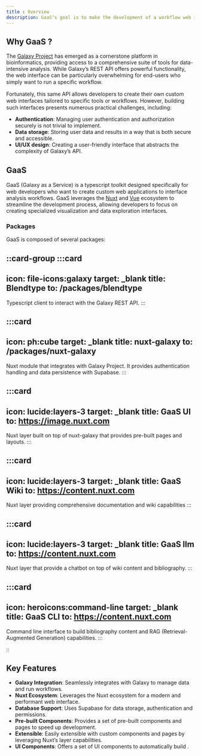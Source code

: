 ```yaml
---
title : Overview
description: GaaSʼs goal is to make the development of a workflow web interface easy.
---
```


## Why GaaS ?

The [Galaxy Project](https://galaxyproject.org/) has emerged as a cornerstone platform in bioinformatics, providing access to
a comprehensive suite of tools for data-intensive analysis. While Galaxy’s REST API offers powerful
functionality, the web interface can be particularly overwhelming for end-users who simply want to
run a speciﬁc workﬂow.

Fortunately, this same API allows developers to create their own custom web interfaces 
tailored to speciﬁc tools or workﬂows. 
However, building such interfaces presents numerous practical challenges, including:
- **Authentication**: Managing user authentication and authorization securely is not trivial to implement.
- **Data storage**: Storing user data and results in a way that is both secure and accessible.
- **UI/UX design**: Creating a user-friendly interface that abstracts the complexity of Galaxy’s API.


## GaaS

GaaS (Galaxy as a Service) is a typescript toolkit designed speciﬁcally for web developers 
who want to create custom web applications to interface analysis workflows.
GaaS leverages the [Nuxt](https://nuxt.com/) and [Vue](https://vuejs.org/) ecosystem to streamline the development process, 
allowing developers to focus on creating specialized visualization and data exploration interfaces. 





### Packages
GaaS is composed of several packages:

::card-group
  :::card
  ---
  icon: file-icons:galaxy
  target: _blank
  title: Blendtype
  to: /packages/blendtype
  ---
  Typescript client to interact with the Galaxy REST API.
  :::

  :::card
  ---
  icon: ph:cube
  target: _blank
  title: nuxt-galaxy
  to: /packages/nuxt-galaxy
  ---
  Nuxt module that integrates with Galaxy Project. 
  It provides authentication handling and data persistence 
  with Supabase.
  :::

  :::card
  ---
  icon: lucide:layers-3
  target: _blank
  title: GaaS UI
  to: https://image.nuxt.com
  ---
  Nuxt layer built on top of nuxt-galaxy that provides pre-built pages and layouts.
  :::

  
  :::card
  ---
  icon: lucide:layers-3
  target: _blank
  title: GaaS Wiki
  to: https://content.nuxt.com
  ---
  Nuxt layer providing comprehensive documentation and wiki capabilities
  :::

  :::card
  ---
  icon: lucide:layers-3
  target: _blank
  title: GaaS llm
  to: https://content.nuxt.com
  ---
  Nuxt layer that provide a chatbot on top of wiki content and bibliography.
  :::

  :::card
  ---
  icon: heroicons:command-line
  target: _blank
  title: GaaS CLI
  to: https://content.nuxt.com
  ---
  Command line interface to build bibliography content and RAG (Retrieval-Augmented Generation) capabilities.
  :::

::

## Key Features

- **Galaxy Integration**: Seamlessly integrates with Galaxy to manage data and run workflows.
- **Nuxt Ecosystem**: Leverages the Nuxt ecosystem for a modern and performant web interface.
- **Database Support**: Uses Supabase for data storage, authentication and permissions.
- **Pre-built Components**: Provides a set of pre-built components and pages to speed up development.
- **Extensible**: Easily extensible with custom components and pages by leveraging Nuxt’s layer capabilities.
- **UI Components**: Offers a set of UI components to automatically build .